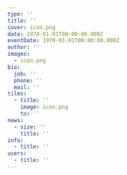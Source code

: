 ```yaml
---
type: ''
title: ''
cover: icon.png
date: 1970-01-01T00:00:00.000Z
eventDate: 1970-01-01T00:00:00.000Z
author: ''
images:
  - icon.png
bio:
  job: ''
  phone: ''
  mail: ''
tiles:
  - title: ''
    image: icon.png
    to: ''
news:
  - size: ''
    title: ''
info:
  - title: ''
users:
  - title: ''
---
```

